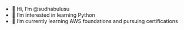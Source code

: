 - 👋 Hi, I’m @sudhabulusu
- 👀 I’m interested in learning Python 
- 🌱 I’m currently learning AWS foundations and pursuing certifications

<!---
sudhabulusu/sudhabulusu is a ✨ special ✨ repository because its `README.md` (this file) appears on your GitHub profile.
You can click the Preview link to take a look at your changes.
--->
